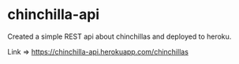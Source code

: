 # chinchilla-api
Created a simple REST api about chinchillas and deployed to heroku.

Link => https://chinchilla-api.herokuapp.com/chinchillas
